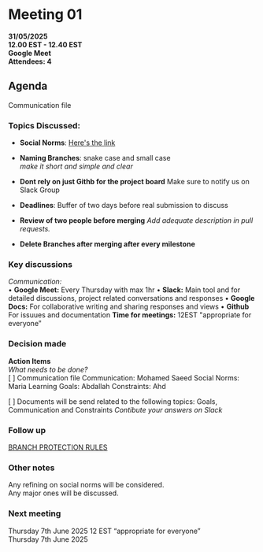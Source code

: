 # **Meeting 01**

**31/05/2025  
12.00 EST - 12.40 EST  
Google Meet  
Attendees: 4**

## Agenda

Communication file

### **Topics Discussed:**

+ **Social Norms**: [Here's the link](https://docs.google.com/document/d/10UOFpGODRinpdLTszYOAckpkZL9rYJm5/edit#heading=h.90oznua42yww)

+ **Naming Branches**: snake case and small case  
*make it short and simple and clear*

+ **Dont rely on just Githb for the project board**
  Make sure to notify us on Slack Group

+ **Deadlines**: Buffer of two days before real submission to discuss  
  
+ **Review of two people before merging**
  *Add adequate description in pull requests.*
  
+ **Delete Branches after merging after every milestone**

### Key discussions

*Communication:*  
• **Google Meet:** Every Thursday with max 1hr
• **Slack:** Main tool and for detailed discussions,
  project related conversations and responses
• **Google Docs:** For collaborative writing and sharing responses and views
• **Github** For issuues and documentation
 **Time for meetings:** 12EST "appropriate for everyone"  

### Decision made  

**Action Items**  
  *What needs to be done?*  
[ ] Communication file
Communication: Mohamed Saeed
Social Norms: Maria
Learning Goals: Abdallah
Constraints: Ahd

[ ] Documents will be send related to the following topics:
Goals, Communication and Constraints
*Contibute your answers on Slack*

### Follow up

[BRANCH PROTECTION RULES](<https://github.com/MIT-Emerging-Talent/ET6-CDSP-group-08-repo/settings/branches>)

### Other notes

Any refining on social norms will be considered.  
Any major ones will be discussed.  

### Next meeting

Thursday 7th June 2025
12 EST “appropriate for everyone”  
Thursday 7th June 2025

